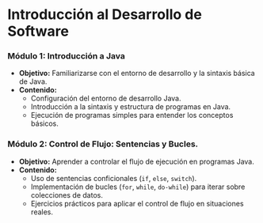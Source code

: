 # Introducción al Desarrollo de Software

### Módulo 1: Introducción a Java
- **Objetivo:** Familiarizarse con el entorno de desarrollo y la sintaxis básica de Java.
- **Contenido:**
    - Configuración del entorno de desarrollo Java.
    - Introducción a la sintaxis y estructura de programas en Java.
    - Ejecución de programas simples para entender los conceptos básicos.
 
### Módulo 2: Control de Flujo: Sentencias y Bucles.
- **Objetivo:** Aprender a controlar el flujo de ejecución en programas Java.
- **Contenido:**
    - Uso de sentencias conficionales (`if`, `else`, `switch`).
    - Implementación de bucles (`for`, `while`, `do-while`) para iterar sobre colecciones de datos.
    - Ejercicios prácticos para aplicar el control de flujo en situaciones reales.
<!--
### Módulo 3: Fundamentos de Programación Orientada a Objetos
- **Objetivo:** Comprender los principios de la programación orientada a objetos (OOP) en Java.
- **Contenido:**
    - Definición de clases y objetos, y su relación.
    - Conceptos de encapsulamiento, herencia y polimorfismo.
    - Creación de clases abstractas e interfaces para estructurar el código de manera efectiva.

### Módulo 4: Proyecto final y evaluación
- **Objetivo:** Aplicar todos los conocimientos adquiridos en un proyecto práctico.
- **Contenido:**
    - Desarrollo de un programa que simula un zoológico, utilizando clases como `Animal`, `Tiger`, `Dolphin`, y `Penguin`.
    - Implementación de interfaces y métodos abstractos para definir comportamientos específicos.
    - Evaluación del proyecto basado en la correcta implementación de herencia, funcionalidad y cohesión del programa. -->
